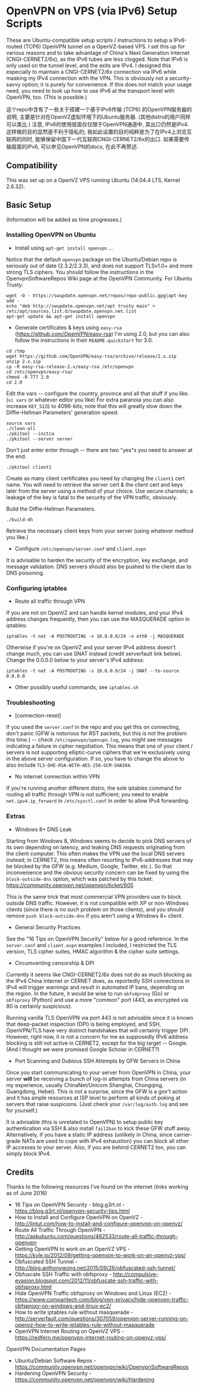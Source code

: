 # OpenVPN on VPS (via IPv6) Setup Scripts
These are Ubuntu-compatible setup scripts / instructions to setup a IPv6-routed (TCP6) OpenVPN tunnel on a OpenVZ-based VPS.
I set this up for various reasons and to take advantage of China's Next Generation Internet (CNGI-CERNET2/6x), as the IPv6 tubes are less clogged. Note that IPv6 is only used on the tunnel level, and the exits are IPv4. I designed this especially to maintain a CNGI-CERNET2/6x connection via IPv6 while masking my IPv4 connection with the VPN. This is obviously not a security-savvy option; it is purely for convenience. If this does not match your usage need, you need to look up how to use IPv6 at the transport level with OpenVPN, too. (This is possible.)

这个repo中含有了一些关于搭建一个基于IPv6传输 (TCP6) 的OpenVPN服务器的说明, 主要是针对在OpenVZ虚拟环境下的Ubuntu服务器. (其他distro的用户同样可以类比.) 注意, IPv6的使用层面仅仅限于OpenVPN通道中, 其出口仍然是IPv4. 这样做的目的显然是不利于隐私的; 我如此设置的目的纯粹是为了在IPv4上浏览互联网的同时, 能够保留中国下一代互联网CNGI-CERNET2/6x的出口. 如果需要传输层面的IPv6, 可以参见OpenVPN的docs, 在此不再赘述.

## Compatibility
This was set up on a OpenVZ VPS running Ubuntu (14.04.4 LTS, Kernel 2.6.32).

## Basic Setup
(Information will be added as time progresses.)

### Installing OpenVPN on Ubuntu
* Install using `apt-get install openvpn` ...

Notice that the default `openvpn` package on the Ubuntu/Debian repo is seriously out of date (2.3.2/2.3.3), and does not support TLSv1.0+ and more strong TLS ciphers. You should follow the instructions in the OpenvpnSoftwareRepos Wiki page at the OpenVPN Community. For Ubuntu Trusty:

~~~~
wget -O - https://swupdate.openvpn.net/repos/repo-public.gpg|apt-key add -
echo "deb http://swupdate.openvpn.net/apt trusty main" > /etc/apt/sources.list.d/swupdate.openvpn.net.list
apt-get update && apt-get install openvpn
~~~~

* Generate certificates & keys using `easy-rsa` (https://github.com/OpenVPN/easy-rsa)
I'm using 2.0, but you can also follow the instructions in their `README.quickstart` for 3.0.
~~~~
cd /tmp
wget https://github.com/OpenVPN/easy-rsa/archive/release/2.x.zip
unzip 2.x.zip
cp -R easy-rsa-release-2.x/easy-rsa /etc/openvpn
cd /etc/openvpn/easy-rsa/
chmod -R 777 2.0
cd 2.0
~~~~

Edit the vars -- configure the country, province and all that stuff if you like. (`vi vars` or whatever editor you like)
For extra paranoia you can also increase `KEY_SIZE` to 4096-bits; note that this will greatly slow down the Diffie-Hellman Parameters' generation speed.

~~~~
source vars
./clean-all
./pkitool --initca
./pkitool --server server
~~~~
Don't just enter enter through -- there are two "yes"s you need to answer at the end.

~~~~
./pkitool client1
~~~~
Create as many client certificates you need by changing the `client1` cert name. You will need to retrieve the server cert & the client cert and keys later from the server using a method of your choice. Use secure channels; a leakage of the key is fatal to the security of the VPN traffic, obviously.

Build the Diffie-Hellman Parameters.
~~~~
./build-dh
~~~~

Retrieve the necessary client keys from your server (using whatever method you like.)

* Configure `/etc/openvpn/server.conf` and `client.ovpn`

It is advisable to harden the security of the encryption, key exchange, and message validation. DNS servers should also be pushed to the client due to DNS poisoning.

### Configuring iptables
* Route all traffic through VPN

If you are not on OpenVZ and can handle kernel modules, and your IPv4 address changes frequently, then you can use the MASQUERADE option in iptables:

~~~~
iptables -t nat -A POSTROUTING -s 10.8.0.0/24 -o eth0 -j MASQUERADE
~~~~

Otherwise if you're on OpenVZ and your server IPv4 address doesn't change much, you can use SNAT instead (credit serverfault link below). Change the 0.0.0.0 below to your server's IPv4 address:
~~~~
iptables -t nat -A POSTROUTING -s 10.8.0.0/24 -j SNAT --to-source 0.0.0.0
~~~~

* Other possibly useful commands, see `iptables.sh`

### Troubleshooting
* [connection-reset]

If you used the `server.conf` in the repo and you get this on connecting, don't panic (GFW is notorious for RST packets, but this is not the problem this time.) -- check `/etc/openvpn/openvpn.log`, you might see messages indicating a failure in cipher negotiation. This means that one of your client / servers is not supporting elliptic-curve ciphers that we're exclusively using in the above server configuration. If so, you have to change the above to also include `TLS-DHE-RSA-WITH-AES-256-GCM-SHA384`.

* No internet connection within VPN

If you're running another different distro, the sole iptables command for routing all traffic through VPN is not sufficient; you need to enable `net.ipv4.ip_forward` in `/etc/sysctl.conf` in order to allow IPv4 forwarding.

### Extras
* Windows 8+ DNS Leak

Starting from Windows 8, Windows seems to decide to pick DNS servers of its own depending on latency, and leaking DNS requests originating from the client computer. This often makes the VPN use the local DNS servers instead; in CERNET2, this means often resorting to IPv6-addresses that may be blocked by the GFW (e.g. Medium, Google, Twitter, etc.). So that inconvenience and the obvious security concern can be fixed by using the `block-outside-dns` option, which was patched by this ticket: https://community.openvpn.net/openvpn/ticket/605

This is the same trick that most commercial VPN providers use to block outside DNS traffic. However, it is not compatible with XP or non-Windows clients (since there is no such problem on those clients), and you should remove `push block-outside-dns` if you aren't using a Windows 8+ client.

* General Security Practices

See the "16 Tips on OpenVPN Security" below for a good reference. In the `server.conf` and `client.ovpn` examples I included, I restricted the TLS version, TLS cipher suites, HMAC algorithm & the cipher suite settings.

* Circumventing censorship & DPI

Currently it seems like CNGI-CERNET2/6x does not do as much blocking as the IPv4 China Internet or CERNET does, as reportedly SSH connections in IPv4 will trigger warnings and result in automated IP bans, depending on the region. In the future, it would be wise to run `obfs4proxy` (Go) or `obfsproxy` (Python) and use a more "common" port (443, as encrypted via 80 is certainly suspicious).

Running vanilla TLS OpenVPN via port 443 is not advisable since it is known that deep-packet inspection (DPI) is being employed, and SSH, OpenVPN/TLS have very distinct handshakes that will certainly trigger DPI. However, right now, it is not a concern for me as supposedly IPv6 address blocking is still not active in CERNET2, except for the big target -- Google. (And I thought we were promised Google Scholar in CERNET?)

* Port Scanning and Dubious SSH Attempts by GFW Servers in China

Once you start communicating to your server from OpenVPN in China, your server **will** be receiving a bunch of log-in attempts from China servers (in my experience, usually ChinaNet/Unicom Shanghai, Chongqing, Guangdong, Hebei). This is not a surprise, since the GFW is a gov't action and it has ample resources at ISP level to perform all kinds of poking at servers that raise suspicions. (Just check your `/var/log/auth.log` and see for yourself.)

It is advisable (this is unrelated to OpenVPN) to setup public key authentication via SSH & also install `fail2ban` to kick these GFW stuff away. Alternatively, if you have a static IP address (unlikely in China, since carrier-grade NATs are used to cope with IPv4 exhaustion) you can block all other IP accesses to your server. Also, if you are behind CERNET2 too, you can simply block IPv4.

## Credits
Thanks to the following resources I've found on the internet (links working as of June 2016)
* 16 Tips on OpenVPN Security - blog.g3rt.nl - https://blog.g3rt.nl/openvpn-security-tips.html
* How to Install and Configure OpenVPN on OpenVZ - http://lintut.com/how-to-install-and-configure-openvpn-on-openvz/
* Route All Traffic Through OpenVPN - http://askubuntu.com/questions/462533/route-all-traffic-through-openvpn
* Getting OpenVPN to work on an OpenVZ VPS - https://kyle.io/2012/09/getting-openvpn-to-work-on-an-openvz-vps/
* Obfuscated SSH Tunnel - http://blog.anthonywong.net/2015/09/26/obfuscated-ssh-tunnel/
* Obfuscate SSH Traffic with obfsproxy - http://compulsive-evasion.blogspot.com/2012/11/obfuscate-ssh-traffic-with-obfsproxy.html
* Hide OpenVPN Traffic obfsproxy on Windows and Linux (EC2) - https://www.comparitech.com/blog/vpn-privacy/hide-openvpn-traffic-obfsproxy-on-windows-and-linux-ec2/
* How to write iptables rule without masquerade - http://serverfault.com/questions/307059/openvpn-server-running-on-openvz-how-to-write-iptables-rule-without-masquerade
* OpenVPN Internet Routing on OpenVZ VPS - https://redfern.me/openvpn-internet-routing-on-openvz-vps/

OpenVPN Documentation Pages
* Ubuntu/Debian Software Repos - https://community.openvpn.net/openvpn/wiki/OpenvpnSoftwareRepos
* Hardening OpenVPN Security - https://community.openvpn.net/openvpn/wiki/Hardening
